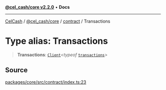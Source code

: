 [**@cel_cash/core v2.2.0**](../../README.md) • **Docs**

***

[CelCash](../../../../packages.md) / [@cel\_cash/core](../../README.md) / [contract](../README.md) / Transactions

# Type alias: Transactions

> **Transactions**: [`Client`](../../types/type-aliases/Client.md)\<*typeof* [`transactions`](../variables/transactions.md)\>

## Source

[packages/core/src/contract/index.ts:23](https://github.com/Pyxlab/celcash/blob/f7cdc752c29f8a0dcef033e212602412d2050afc/packages/core/src/contract/index.ts#L23)
